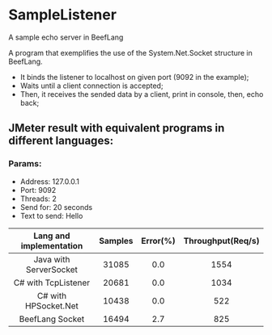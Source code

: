 # SampleListener
A sample echo server in BeefLang

A program that exemplifies the use of the System.Net.Socket structure in BeefLang.

- It binds the listener to localhost on given port (9092 in the example);
- Waits until a client connection is accepted;
- Then, it receives the sended data by a client, print in console, then, echo back;

## JMeter result with equivalent programs in different languages:

### Params:
- Address: 127.0.0.1
- Port: 9092
- Threads: 2
- Send for: 20 seconds
- Text to send: Hello

| Lang and implementation | Samples | Error(%) | Throughput(Req/s) |
| :-: | :-: | :-: | :-: |
| Java with ServerSocket | 31085 | 0.0 | 1554 |
| C# with TcpListener | 20681 | 0.0 | 1034 |
| C# with HPSocket.Net | 10438 | 0.0 | 522 |
| BeefLang Socket | 16494 | 2.7 | 825 |

